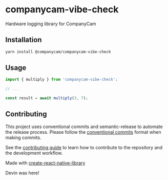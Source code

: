 # companycam-vibe-check

Hardware logging library for CompanyCam

## Installation

```sh
yarn install @companycam/companycam-vibe-check
```

## Usage

```js
import { multiply } from 'companycam-vibe-check';

// ...

const result = await multiply(3, 7);
```

## Contributing

This project uses conventional commits and semantic-release to automate the release process. Please follow the [conventional commits](https://www.conventionalcommits.org/en/v1.0.0/) format when making commits.

See the [contributing guide](CONTRIBUTING.md) to learn how to contribute to the repository and the development workflow.

Made with [create-react-native-library](https://github.com/callstack/react-native-builder-bob)

Devin was here!